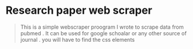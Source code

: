 # Research paper web scraper
> This is a simple webscraper proogram I wrote to scrape data from pubmed . It can be used for google schoalar or any other source of journal . you will have to find the css elements 
